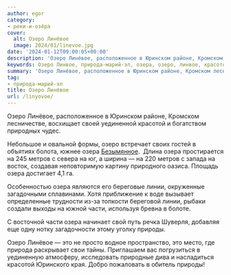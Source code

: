 ```yaml
---
author: egor
category:
- реки-и-озёра
cover:
  alt: Озеро Линёвое
  image: 2024/01/linevoe.jpg
date: '2024-01-12T09:00:05+00:00'
description: 'Озеро Линёвое, расположенное в Юринском районе, Кромском лесничестве, восхищает своей уединенной красотой и богатством природных чудес. Небольшое и...'
keywords: Озеро Линвое, природа-марий-эл, озера, озеро, линвое, красотой, метров, линии, части, природы, это, расположенное, юринском, районе, кромском, лесничестве, восхищает
summary: 'Озеро Линёвое, расположенное в Юринском районе, Кромском лесничестве, восхищает своей уединенной красотой и богатством природных чудес. Небольшое и...'
tag:
- природа-марий-эл
title: Озеро Линёвое
url: /linyovoe/
---
```


Озеро Линёвое, расположенное в Юринском районе, Кромском лесничестве, восхищает своей уединенной красотой и богатством природных чудес.

Небольшое и овальной формы, озеро встречает своих гостей в объятиях болота, южнее озера [Безымянное](/ozero-bezymyannoe/).  Длина озера простирается на 245 метров с севера на юг, а ширина — на 220 метров с запада на восток, создавая неповторимую картину природного оазиса. Площадь озера достигает 4,1 га.

Особенностью озера являются его береговые линии, окруженные загадочными сплавинами. Хотя приближение к воде вызывает определенные трудности из-за топкости береговой линии, рыбаки создали выходы на южной части, используя бревна в болоте.

С восточной части озера начинает свой путь речка Шуверля, добавляя еще одну нотку загадочности этому уголку природы.

Озеро Линёвое — это не просто водное пространство, это место, где природа раскрывает свои тайны. Приглашаем вас погрузиться в уединенную атмосферу, исследовать природные дива и насладиться красотой Юринского края. Добро пожаловать в обитель природы!